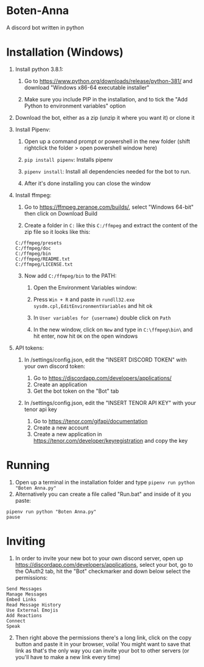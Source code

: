 # Boten-Anna
A discord bot written in python


# Installation (Windows)
1. Install python 3.8.1:

   1. Go to https://www.python.org/downloads/release/python-381/ and download "Windows x86-64 executable installer"

   2. Make sure you include PIP in the installation, and to tick the "Add Python to environment variables" option

2. Download the bot, either as a zip (unzip it where you want it) or clone it

3. Install Pipenv:
    
    1. Open up a command prompt or powershell in the new folder (shift rightclick the folder > open powershell window here)

    2. `pip install pipenv`: Installs pipenv

    3. `pipenv install`: Install all dependencies needed for the bot to run. 
    
    4. After it's done installing you can close the window

4. Install ffmpeg:

    1. Go to https://ffmpeg.zeranoe.com/builds/, select "Windows 64-bit" then click on Download Build

    2. Create a folder in `C:` like this `C:/ffmpeg` and extract the content of the zip file so it looks like this:
    ```
    C:/ffmpeg/presets
    C:/ffmpeg/doc
    C:/ffmpeg/bin
    C:/ffmpeg/README.txt
    C:/ffmpeg/LICENSE.txt
    ```

    3. Now add `C:/ffmpeg/bin` to the PATH:

        1. Open the Environment Variables window:
    
        2. Press `Win + R` and paste in `rundll32.exe sysdm.cpl,EditEnvironmentVariables` and hit ok
  
        3. In `User variables for {username}` double click on `Path`

        4. In the new window, click on `New` and type in `C:\ffmpeg\bin\` and hit enter, now hit `OK` on the open windows

5. API tokens:

    1. In /settings/config.json, edit the "INSERT DISCORD TOKEN" with your own discord token:
         1. Go to https://discordapp.com/developers/applications/
         2. Create an application
         3. Get the bot token on the "Bot" tab

    2. In /settings/config.json, edit the "INSERT TENOR API KEY" with your tenor api key
         1. Go to https://tenor.com/gifapi/documentation
         2. Create a new account
         3. Create a new application in https://tenor.com/developer/keyregistration and copy the key


# Running
1. Open up a terminal in the installation folder and type `pipenv run python "Boten Anna.py"`
2. Alternatively you can create a file called "Run.bat" and inside of it you paste:
```
pipenv run python "Boten Anna.py"
pause
```

# Inviting
1. In order to invite your new bot to your own discord server, open up https://discordapp.com/developers/applications, select your bot, go to the OAuth2 tab, hit the "Bot" checkmarker and down below select the permissions:
  ```
  Send Messages
  Manage Messages
  Embed Links
  Read Message History
  Use External Emojis
  Add Reactions
  Connect
  Speak
  ```

2. Then right above the permissions there's a long link, click on the copy button and paste it in your browser, voila!
   You might want to save that link as that's the only way you can invite your bot to other servers (or you'll have to make a new link every time)

